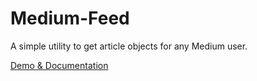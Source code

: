 # Medium-Feed
A simple utility to get article objects for any Medium user.

[Demo & Documentation](https://ghosts.github.io/medium-feed/ "Medium-Feed Documentation")
